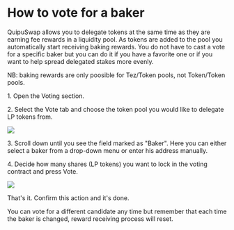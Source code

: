 # How to vote for a baker

QuipuSwap allows you to delegate tokens at the same time as they are earning fee rewards in a liquidity pool. As tokens are added to the pool you automatically start receiving baking rewards. You do not have to cast a vote for a specific baker but you can do it if you have a favorite one or if you want to help spread delegated stakes more evenly.

NB: baking rewards are only poosible for Tez/Token pools, not Token/Token pools.

1\. Open the Voting section.

2\. Select the Vote tab and choose the token pool you would like to delegate LP tokens from.

![](https://ucarecdn.com/3c7b9c1e-690e-4a4f-8271-0d236f712115/image.png)

3\. Scroll down until you see the field marked as "Baker". Here you can either select a baker from a drop-down menu or enter his address manually.

4\. Decide how many shares (LP tokens) you want to lock in the voting contract and press Vote.

![](https://ucarecdn.com/f0c21312-1b35-4d9d-975a-740b7567c603/image.png)

That's it. Confirm this action and it's done.

You can vote for a different candidate any time but remember that each time the baker is changed, reward receiving process will reset.
